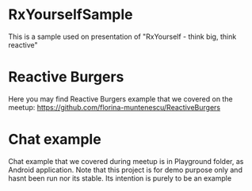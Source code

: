 # RxYourselfSample
This is a sample used on presentation of "RxYourself - think big, think reactive"


# Reactive Burgers
Here you may find Reactive Burgers example that we covered on the meetup:
https://github.com/florina-muntenescu/ReactiveBurgers

# Chat example
Chat example that we covered during meetup is in Playground folder, as Android application. Note that this project is for demo purpose only and hasnt been run nor its stable. Its intention is purely to be an example
